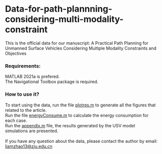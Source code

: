 # Data-for-path-plannning-considering-multi-modality-constraint
This is the official data for our manuscript: A Practical Path Planning for Unmanned Surface Vehicles Considering Multiple Modality Constraints and Objectives
 

### Requirements:
MATLAB 2021a is prefered.\
The Navigational Toolbox package is required.

### How to use it?
To start using the data, run the file [plotres.m](https://github.com/LiangZhao13/Data-for-path-plannning-considering-multi-modality-constraint/blob/main/plotres.m) to generate all the figures that related to the article.\
Run the file [energyConsume.m](https://github.com/LiangZhao13/Data-for-path-plannning-considering-multi-modality-constraint/blob/main/energyConsume.m) to calculate the energy consumption for each case.\
Run the [appendix.m](https://github.com/LiangZhao13/Data-for-path-plannning-considering-multi-modality-constraint/blob/main/appendix.m) file, the results generated by the USV model simulations are presented.\
\
If you have any question about the data, please contact the author by email: liamzhao13@zju.edu.cn
